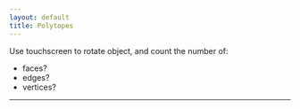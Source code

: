 ```yaml
---
layout: default
title: Polytopes
---
```


<div id="sketch-holder"></div>

Use touchscreen to rotate object, and count the number of:   

- faces? 
- edges?  
- vertices?  

---

<script src="https://cdnjs.cloudflare.com/ajax/libs/p5.js/0.6.1/p5.min.js"></script>
<script>

// // lock scroll position, but retain settings for later
// var scrollPosition = [
//   self.pageXOffset || document.documentElement.scrollLeft || document.body.scrollLeft,
//   self.pageYOffset || document.documentElement.scrollTop  || document.body.scrollTop
// ];
// var html = jQuery('html'); // it would make more sense to apply this to body, but IE7 won't have that
// html.data('scroll-position', scrollPosition);
// html.data('previous-overflow', html.css('overflow'));
// html.css('overflow', 'hidden');
// window.scrollTo(scrollPosition[0], scrollPosition[1]);


// document.body.ontouchmove = (e) => { e.preventDefault; return false; }; 

function setup() {
createCanvas(710, 400, WEBGL);
}

let s = 128;

function draw() {
background(250);
let radius = width * 1.5;

//drag to move the world.
orbitControl(5,5);

normalMaterial();
rotateX(-s/13);
rotateY(s);


push();
box(s, s, s);
pop();

}

$('#recover').trigger({
    type: 'mousedown',
    which: 3
}).trigger({
    type: 'mousedown',
    which: 1
});

</script>

